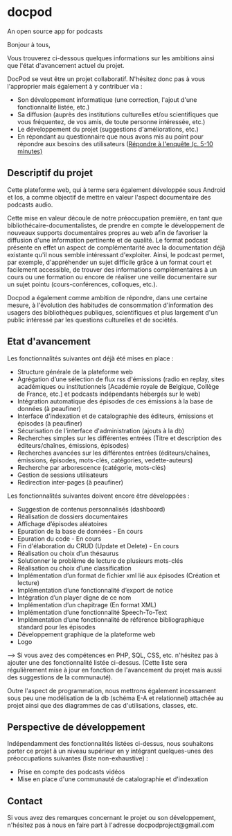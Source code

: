 # docpod
An open source app for podcasts

Bonjour à tous,

Vous trouverez ci-dessous quelques informations sur les ambitions ainsi que l'état d'avancement actuel du projet.

DocPod se veut être un projet collaboratif. N'hésitez donc pas à vous l'approprier mais également à y contribuer via :
<ul>
<li>Son développement informatique (une correction, l'ajout d'une fonctionnalité listée, etc.)</li>
<li>Sa diffusion (auprès des institutions culturelles et/ou scientifiques que vous fréquentez, de vos amis, de toute personne intéressée, etc.)</li>
<li>Le développement du projet (suggestions d'améliorations, etc.)</li>
<li>En répondant au questionnaire que nous avons mis au point pour répondre aux besoins des utilisateurs (<a href='https://goo.gl/forms/xXPODbvtB3YPMB2H3'>Répondre à l'enquête (c. 5-10 minutes)</a></li>
</ul>

<h2>Descriptif du projet</h2>
Cette plateforme web, qui à terme sera également développée sous Android et Ios, a comme objectif de mettre en valeur l'aspect documentaire des podcasts audio.

Cette mise en valeur découle de notre préoccupation première, en tant que bibliothécaire-documentalistes, de prendre en compte le développement de nouveaux supports documentaires propres au web afin de favoriser la diffusion d'une information pertinente et de qualité. Le format podcast présente en effet un aspect de complémentarité avec la documentation déjà existante qu'il nous semble intéressant d'exploiter. Ainsi, le podcast permet, par exemple, d'appréhender un sujet difficile grâce à un format court et facilement accessible, de trouver des informations complémentaires à un cours ou une formation ou encore de réaliser une veille documentaire sur un sujet pointu (cours-conférences, colloques, etc.).

Docpod a également comme ambition de répondre, dans une certaine mesure, à l'évolution des habitudes de consommation d'information des usagers des bibliothèques publiques, scientifiques et plus largement d'un public intéressé par les questions culturelles et de sociétés.

<h2>Etat d'avancement</h2>

Les fonctionnalités suivantes ont déjà été mises en place :
<ul>
<li>Structure générale de la plateforme web</li>
<li>Agrégation d’une sélection de flux rss d'émissions (radio en replay, sites académiques ou institutionnels [Académie royale de Belgique, Collège de France, etc.] et podcasts indépendants hébergés sur le web)</li>
<li>Intégration automatique des épisodes de ces émissions à la base de données (à peaufiner)</li>
<li>Interface d'indexation et de catalographie des éditeurs, émissions et épisodes (à peaufiner)</li>
<li>Sécurisation de l'interface d'administration (ajouts à la db) </li>
<li>Recherches simples sur les différentes entrées (Titre et description des éditeurs/chaînes, émissions, épisodes)</li>
<li>Recherches avancées sur les différentes entrées (éditeurs/chaînes, émissions, épisodes, mots-clés, catégories, vedette-auteurs)</li>
<li>Recherche par arborescence (catégorie, mots-clés)</li>
<li>Gestion de sessions utilisateurs</li>
<li>Redirection inter-pages (à peaufiner)</li>
</ul>


Les fonctionnalités suivantes doivent encore être développées :
<ul>
<li>Suggestion de contenus personnalisés (dashboard)</li>
<li>Réalisation de dossiers documentaires</li>
<li>Affichage d’épisodes aléatoires</li>
<li>Epuration de la base de données - En cours</li>
<li>Epuration du code - En cours</li>
<li>Fin d'élaboration du CRUD (Update et Delete) - En cours</li>
<li>Réalisation ou choix d’un thésaurus</li>
<li>Solutionner le problème de lecture de plusieurs mots-clés</li>
<li>Réalisation ou choix d’une classification</li>
<li>Implémentation d’un format de fichier xml lié aux épisodes (Création et lecture)</li>
<li>Implémentation d’une fonctionnalité d’export de notice</li>
<li>Intégration d’un player digne de ce nom</li>
<li>Implémentation d’un chapitrage (En format XML)</li>
<li>Implémentation d’une fonctionnalité Speech-To-Text</li>
<li>Implémentation d’une fonctionnalité de référence bibliographique standard pour les épisodes</li>
<li>Développement graphique de la plateforme web</li>
<li>Logo</li>
</ul>

--> Si vous avez des compétences en PHP, SQL, CSS, etc. n'hésitez pas à ajouter une des fonctionnalité listée ci-dessus. (Cette liste sera régulièrement mise à jour en fonction de l'avancement du projet mais aussi des suggestions de la communauté).

Outre l'aspect de programmation, nous mettrons également incessament sous peu une modélisation de la db (schéma E-A et relationnel) attachée au projet ainsi que des diagrammes de cas d'utilisations, classes, etc. 

<h2>Perspective de développement</h2>
Indépendamment des fonctionnalités listées ci-dessus, nous souhaitons porter ce projet à un niveau supérieur en y intégrant quelques-unes des préoccupations suivantes (liste non-exhaustive) :

<ul>
<li>Prise en compte des podcasts vidéos</li>
<li>Mise en place d'une communauté de catalographie et d'indexation</li>
</ul>

<h2>Contact</h2>
Si vous avez des remarques concernant le projet ou son développement, n'hésitez pas à nous en faire part à l'adresse docpodproject@gmail.com
